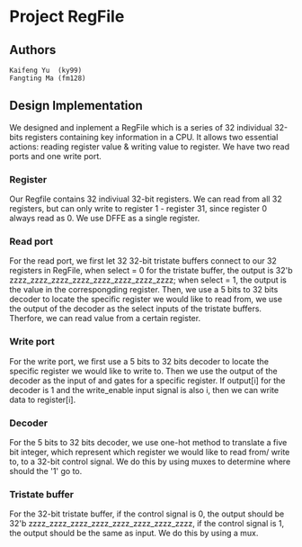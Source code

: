 # Project RegFile
## Authors
    Kaifeng Yu  (ky99)
    Fangting Ma (fm128)
## Design Implementation
We designed and inplement a RegFile which is a series of 32 individual 32-bits registers containing key information in a CPU. It allows two essential actions: reading register value & writing value to register. We have two read ports and one write port.
### Register
Our Regfile contains 32 indiviual 32-bit registers. We can read from all 32 registers, but can only write to register 1 - register 31, since register 0 always read as 0. We use DFFE as a single register.
### Read port
For the read port, we first let 32 32-bit tristate buffers connect to our 32 registers in RegFile, when select = 0 for the tristate buffer, the output is 32'b zzzz_zzzz_zzzz_zzzz_zzzz_zzzz_zzzz_zzzz; when select = 1, the output is the value in the correspongding register. Then, we use a 5 bits to 32 bits decoder to locate the specific register we would like to read from, we use the output of the decoder as the select inputs of the tristate buffers. Therfore, we can read value from a certain register.
### Write port
For the write port, we first use a 5 bits to 32 bits decoder to locate the specific register we would like to write to. Then we use the output of the decoder as the input of and gates for a specific register. If output[i] for the decoder is 1 and the write_enable input signal is also i, then we can write data to register[i].
### Decoder
For the 5 bits to 32 bits decoder, we use one-hot method to translate a five bit integer, which represent which register we would like to read from/ write to, to a 32-bit control signal. We do this by using muxes to determine where should the '1' go to.
### Tristate buffer 
For the 32-bit tristate buffer, if the control signal is 0, the output should be 32'b zzzz_zzzz_zzzz_zzzz_zzzz_zzzz_zzzz_zzzz, if the control signal is 1, the output should be the same as input. We do this by using a mux.
